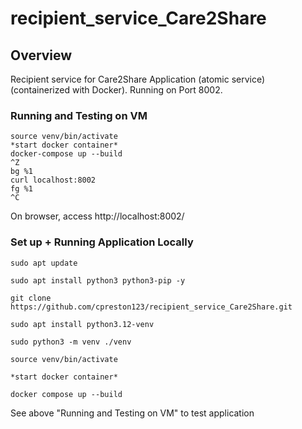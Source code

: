 # recipient_service_Care2Share

## Overview
Recipient service for Care2Share Application (atomic service) (containerized with Docker).
Running on Port 8002. 

### Running and Testing on VM
```
source venv/bin/activate
*start docker container*
docker-compose up --build
^Z
bg %1
curl localhost:8002
fg %1
^C
```
On browser, access http://localhost:8002/


### Set up + Running Application Locally
```
sudo apt update

sudo apt install python3 python3-pip -y

git clone https://github.com/cpreston123/recipient_service_Care2Share.git

sudo apt install python3.12-venv

sudo python3 -m venv ./venv

source venv/bin/activate

*start docker container*

docker compose up --build
```
See above "Running and Testing on VM" to test application
